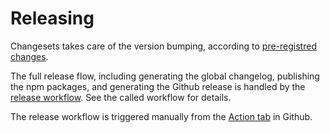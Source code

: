 # Releasing

Changesets takes care of the version bumping, according to [pre-registred changes](changeset.md).

The full release flow, including generating the global changelog, publishing the npm packages, and generating the Github release is handled by the [release workflow](../../.github/workflows/release.yml). See the called workflow for details.

The release workflow is triggered manually from the [Action tab](https://github.com/Siteimprove/alfa/actions/workflows/release.yml) in Github.
